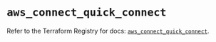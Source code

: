 # `aws_connect_quick_connect`

Refer to the Terraform Registry for docs: [`aws_connect_quick_connect`](https://registry.terraform.io/providers/hashicorp/aws/5.91.0/docs/resources/connect_quick_connect).
